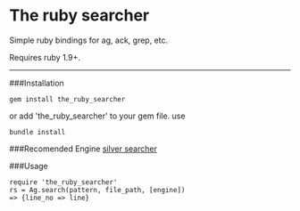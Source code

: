 # The ruby searcher
Simple ruby bindings for ag, ack, grep, etc.

Requires ruby 1.9+.

---
###Installation
	
	gem install the_ruby_searcher

or add 'the_ruby_searcher' to your gem file. use 

	bundle install

###Recomended Engine
[silver searcher](https://github.com/ggreer/the_silver_searcher)
	
###Usage
	
	require 'the_ruby_searcher'	
	rs = Ag.search(pattern, file_path, [engine])
	=> {line_no => line}
